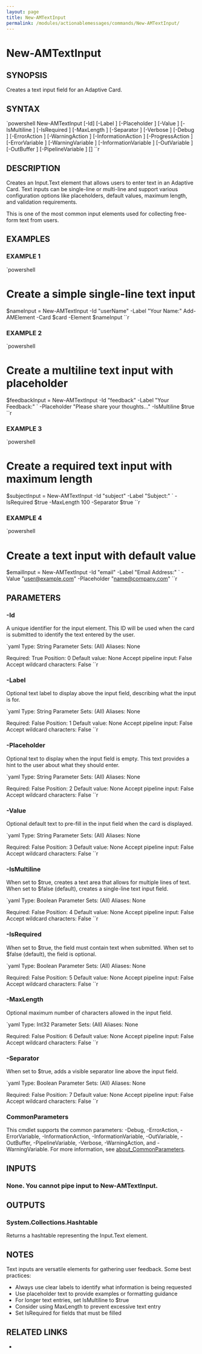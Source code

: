 ```yaml
---
layout: page
title: New-AMTextInput
permalink: /modules/actionablemessages/commands/New-AMTextInput/
---
```


# New-AMTextInput

## SYNOPSIS
Creates a text input field for an Adaptive Card.

## SYNTAX

`powershell
New-AMTextInput [-Id] <String> [-Label <String>] [-Placeholder <String>] [-Value <String>] [-IsMultiline <Boolean>] [-IsRequired <Boolean>] [-MaxLength <Int32>] [-Separator <Boolean>] [-Verbose <SwitchParameter>] [-Debug <SwitchParameter>] [-ErrorAction <ActionPreference>] [-WarningAction <ActionPreference>] [-InformationAction <ActionPreference>] [-ProgressAction <ActionPreference>] [-ErrorVariable <String>] [-WarningVariable <String>] [-InformationVariable <String>] [-OutVariable <String>] [-OutBuffer <Int32>] [-PipelineVariable <String>] [<CommonParameters>]
``r

## DESCRIPTION
Creates an Input.Text element that allows users to enter text in an Adaptive Card.
Text inputs can be single-line or multi-line and support various configuration options
like placeholders, default values, maximum length, and validation requirements.

This is one of the most common input elements used for collecting free-form text from users.

## EXAMPLES

### EXAMPLE 1
`powershell
# Create a simple single-line text input
$nameInput = New-AMTextInput -Id "userName" -Label "Your Name:"
Add-AMElement -Card $card -Element $nameInput
``r

    

### EXAMPLE 2
`powershell
# Create a multiline text input with placeholder
$feedbackInput = New-AMTextInput -Id "feedback" -Label "Your Feedback:" `
    -Placeholder "Please share your thoughts..." -IsMultiline $true
``r

    

### EXAMPLE 3
`powershell
# Create a required text input with maximum length
$subjectInput = New-AMTextInput -Id "subject" -Label "Subject:" `
    -IsRequired $true -MaxLength 100 -Separator $true
``r

    

### EXAMPLE 4
`powershell
# Create a text input with default value
$emailInput = New-AMTextInput -Id "email" -Label "Email Address:" `
    -Value "user@example.com" -Placeholder "name@company.com"
``r

    

## PARAMETERS

### -Id
A unique identifier for the input element. This ID will be used when the card is submitted
to identify the text entered by the user.

`yaml
Type: String
Parameter Sets: (All)
Aliases: None

Required: True
Position: 0
Default value: None
Accept pipeline input: False
Accept wildcard characters: False
``r

### -Label
Optional text label to display above the input field, describing what the input is for.

`yaml
Type: String
Parameter Sets: (All)
Aliases: None

Required: False
Position: 1
Default value: None
Accept pipeline input: False
Accept wildcard characters: False
``r

### -Placeholder
Optional text to display when the input field is empty. This text provides a hint to the user
about what they should enter.

`yaml
Type: String
Parameter Sets: (All)
Aliases: None

Required: False
Position: 2
Default value: None
Accept pipeline input: False
Accept wildcard characters: False
``r

### -Value
Optional default text to pre-fill in the input field when the card is displayed.

`yaml
Type: String
Parameter Sets: (All)
Aliases: None

Required: False
Position: 3
Default value: None
Accept pipeline input: False
Accept wildcard characters: False
``r

### -IsMultiline
When set to $true, creates a text area that allows for multiple lines of text.
When set to $false (default), creates a single-line text input field.

`yaml
Type: Boolean
Parameter Sets: (All)
Aliases: None

Required: False
Position: 4
Default value: None
Accept pipeline input: False
Accept wildcard characters: False
``r

### -IsRequired
When set to $true, the field must contain text when submitted.
When set to $false (default), the field is optional.

`yaml
Type: Boolean
Parameter Sets: (All)
Aliases: None

Required: False
Position: 5
Default value: None
Accept pipeline input: False
Accept wildcard characters: False
``r

### -MaxLength
Optional maximum number of characters allowed in the input field.

`yaml
Type: Int32
Parameter Sets: (All)
Aliases: None

Required: False
Position: 6
Default value: None
Accept pipeline input: False
Accept wildcard characters: False
``r

### -Separator
When set to $true, adds a visible separator line above the input field.

`yaml
Type: Boolean
Parameter Sets: (All)
Aliases: None

Required: False
Position: 7
Default value: None
Accept pipeline input: False
Accept wildcard characters: False
``r

### CommonParameters
This cmdlet supports the common parameters: -Debug, -ErrorAction, -ErrorVariable, -InformationAction, -InformationVariable, -OutVariable, -OutBuffer, -PipelineVariable, -Verbose, -WarningAction, and -WarningVariable. For more information, see [about_CommonParameters](https://learn.microsoft.com/en-us/powershell/module/microsoft.powershell.core/about/about_commonparameters).

## INPUTS
### None. You cannot pipe input to New-AMTextInput.

## OUTPUTS
### System.Collections.Hashtable
Returns a hashtable representing the Input.Text element.

## NOTES
Text inputs are versatile elements for gathering user feedback. Some best practices:

- Always use clear labels to identify what information is being requested
- Use placeholder text to provide examples or formatting guidance
- For longer text entries, set IsMultiline to $true
- Consider using MaxLength to prevent excessive text entry
- Set IsRequired for fields that must be filled

## RELATED LINKS
* [](https://adaptivecards.io/explorer/Input.Text.html)

